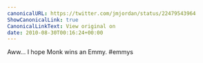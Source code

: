 ```yaml
---
canonicalURL: https://twitter.com/jmjordan/status/22479543964
ShowCanonicalLink: true
CanonicalLinkText: View original on
date: 2010-08-30T00:16:24+00:00
---
```

Aww... I hope Monk wins an Emmy. #emmys